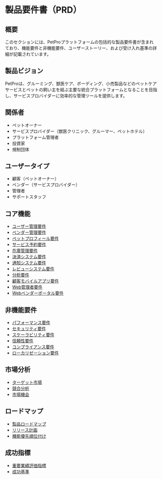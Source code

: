 # 製品要件書（PRD）

## 概要

このセクションには、PetProプラットフォームの包括的な製品要件書が含まれており、機能要件と非機能要件、ユーザーストーリー、および受け入れ基準の詳細が記載されています。

## 製品ビジョン

PetProは、グルーミング、獣医ケア、ボーディング、小売製品などのペットケアサービスとペットの飼い主を結ぶ主要な統合プラットフォームとなることを目指し、サービスプロバイダーに効率的な管理ツールを提供します。

## 関係者

- ペットオーナー
- サービスプロバイダー（獣医クリニック、グルーマー、ペットホテル）
- プラットフォーム管理者
- 投資家
- 規制団体

## ユーザータイプ

- 顧客（ペットオーナー）
- ベンダー（サービスプロバイダー）
- 管理者
- サポートスタッフ

## コア機能

- [ユーザー管理要件](./user-management.md)
- [ベンダー管理要件](./vendor-management.md)
- [ペットプロフィール要件](./pet-profile.md)
- [サービス予約要件](./service-booking.md)
- [在庫管理要件](./inventory-management.md)
- [決済システム要件](./payment-system.md)
- [通知システム要件](./notification-system.md)
- [レビューシステム要件](./review-system.md)
- [分析要件](./analytics.md)
- [顧客モバイルアプリ要件](./mobile-app.md)
- [Web管理者要件](./web-admin.md)
- [Webベンダーポータル要件](./web-vendor.md)

## 非機能要件

- [パフォーマンス要件](./performance-requirements.md)
- [セキュリティ要件](./security-requirements.md)
- [スケーラビリティ要件](./scalability-requirements.md)
- [信頼性要件](./reliability-requirements.md)
- [コンプライアンス要件](./compliance-requirements.md)
- [ローカリゼーション要件](./localization-requirements.md)

## 市場分析

- [ターゲット市場](./target-market.md)
- [競合分析](./competitor-analysis.md)
- [市場機会](./market-opportunities.md)

## ロードマップ

- [製品ロードマップ](./product-roadmap.md)
- [リリース計画](./release-planning.md)
- [機能優先順位付け](./feature-prioritization.md)

## 成功指標

- [重要業績評価指標](./key-performance-indicators.md)
- [成功基準](./success-criteria.md)
